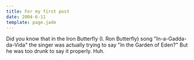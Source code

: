 ```yaml
---
title: For my first post
date: 2004-6-11
template: page.jade
---
```


Did you know that in the Iron Butterfly (I. Ron Butterfly) song "In-a-Gadda-da-Vida"
the singer was actually trying to say "In the Garden of Eden?" But he was
too drunk to say it properly. Huh.
